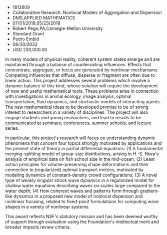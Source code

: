
* 1812609
* Collaborative Research: Nonlocal Models of Aggregation and Dispersion
* DMS,APPLIED MATHEMATICS
* 07/01/2018,05/23/2018
* Robert Pego,PA,Carnegie-Mellon University
* Standard Grant
* Pedro Embid
* 06/30/2022
* USD 230,000.00

In many models of physical reality, coherent system states emerge and are
maintained through a balance of countervailing influences. Effects that
concentrate, aggregate, or focus are generated by nonlinear mechanisms.
Competing influences that diffuse, disperse or fragment are often due to linear
action. This project addresses several problems which involve a dynamic balance
of this kind, whose solution will require the development of new and useful
mathematical tools. These problems arise in connection with investigations in
animal ecology, image analysis, optimal transportation, fluid dynamics, and
stochastic models of interacting agents. The new mathematical ideas to be
developed promise to be of strong interest to researchers in a variety of
disciplines. The project will also engage students and young researchers, and
lead to results to be communicated at seminars, conferences, summer schools, and
lecture series.

In particular, this project's research will focus on understanding dynamic
phenomena that concern four topics strongly motivated by applications and the
present state of theory in partial differential equations: (1) A fundamental
merging-splitting model of group-size distributions, arising in H.-S. Niwa's
analysis of empirical data on fish school size in the mid-ocean; (2) Least
action principles for volume-preserving shape deformations and their connection
to (regularized) optimal transport metrics, motivated by modeling dynamics of
constant-density crowd configurations; (3) A novel type of weakly singular shock
wave dynamics in a regularized model for shallow water equations describing
waves on scales large compared to the water depth; (4) How coherent waves and
patterns form through gradient-like dynamics in a proposed new model of nonlocal
dispersion and nonlinear focusing, related to fixed-point formulations for
computing wave shapes in a variety of nonlinear systems.

This award reflects NSF's statutory mission and has been deemed worthy of
support through evaluation using the Foundation's intellectual merit and broader
impacts review criteria.
